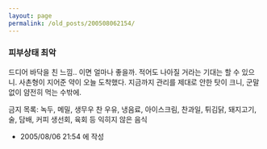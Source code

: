 ```yaml
---
layout: page
permalink: /old_posts/200508062154/
---
```


### 피부상태 최악


드디어 바닥을 친 느낌.. 이면 얼마나 좋을까. 적어도 나아질 거라는 기대는 할 수 있으니.
사촌형이 지어준 약이 오늘 도착했다.
지금까지 관리를 제대로 안한 탓이 크니, 군말없이 얌전히 먹는 수밖에.

금지 목록:
녹두, 메밀, 생무우
찬 우유, 냉음료, 아이스크림, 찬과일, 튀김닭, 돼지고기, 술, 담배, 커피
생선회, 육회 등 익히지 않은 음식






- 2005/08/06 21:54 에 작성